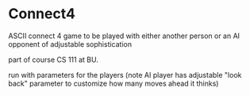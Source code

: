 # Connect4
ASCII connect 4 game to be played with either another person or an AI opponent of adjustable sophistication

part of course CS 111 at BU.

run with parameters for the players (note AI player has adjustable "look back" parameter to customize how many moves ahead it thinks)
